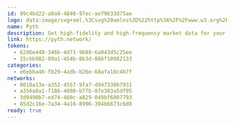 ```yaml
---
id: 99c4bd22-a0a9-4840-97ec-ae79633d75ae
logo: data:image/svg+xml,%3Csvg%20xmlns%3D%22http%3A%2F%2Fwww.w3.org%2F2000%2Fsvg%22%20width%3D%2248%22%20height%3D%2248%22%20fill%3D%22none%22%3E%3Cpath%20fill%3D%22%23100E21%22%20d%3D%22M24%2048c13.255%200%2024-10.745%2024-24S37.255%200%2024%200%200%2010.745%200%2024s10.745%2024%2024%2024Z%22%2F%3E%3Cpath%20fill%3D%22%23E6DAFE%22%20d%3D%22M26.852%2021.147a2.855%202.855%200%200%201-2.854%202.856v2.856a5.71%205.71%200%200%200%204.945-8.567%205.711%205.711%200%200%200-7.799-2.094%205.706%205.706%200%200%200-2.853%204.948v14.28l2.566%202.57.288.287V21.148a2.855%202.855%200%201%201%205.707%200v-.001Z%22%2F%3E%3Cpath%20fill%3D%22%23E6DAFE%22%20d%3D%22M24%209.715c-2.08%200-4.03.557-5.709%201.53a11.419%2011.419%200%200%200-2.854%202.34%2011.387%2011.387%200%200%200-2.853%207.555v8.57l2.854%202.855V21.14a8.55%208.55%200%200%201%202.853-6.387A8.545%208.545%200%200%201%2024%2012.57c4.729%200%208.563%203.837%208.563%208.57%200%204.73-3.835%208.568-8.564%208.568v2.856c6.306%200%2011.418-5.115%2011.418-11.425%200-6.31-5.112-11.425-11.418-11.425Z%22%2F%3E%3C%2Fsvg%3E
name: Pyth
description: Get high-fidelity and high-frequency market data for your stETH.
link: https://pyth.network/
tokens:
  - 62d6e448-346b-4d71-9688-6a043d5c25ee
  - 15cbb982-99a1-454b-8b3d-866f10982133
categories:
  - e6ebba46-fb29-4adb-b26e-68afa10c4b7f
networks:
  - 0018a13e-a352-4557-9fa7-d947330b7931
  - a356a8a1-7186-4080-b7fb-8fe383a5df95
  - 3d9490b7-ed74-460c-a829-049bf6807793
  - 85d2c16e-7a34-4a16-8996-304b6673c6d0
ready: true
---
```

